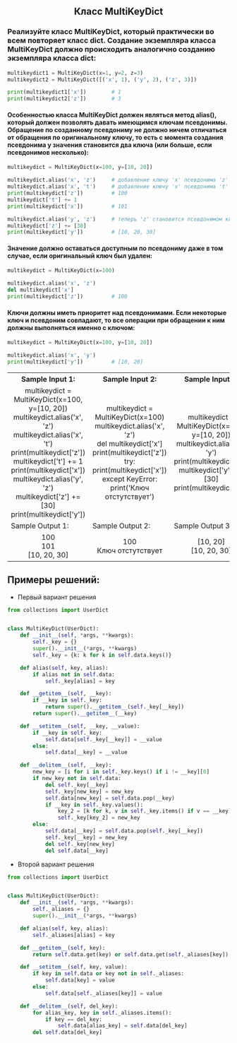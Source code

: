 <h2 style="text-align:center">Класс MultiKeyDict</h2>

### Реализуйте класс MultiKeyDict, который практически во всем повторяет класс dict. Создание экземпляра класса MultiKeyDict должно происходить аналогично созданию экземпляра класса dict:

```python 
multikeydict1 = MultiKeyDict(x=1, y=2, z=3)
multikeydict2 = MultiKeyDict([('x', 1), ('y', 2), ('z', 3)])

print(multikeydict1['x'])        # 1
print(multikeydict2['z'])        # 3
```
#### Особенностью класса MultiKeyDict должен являться метод alias(), который должен позволять давать имеющимся ключам псевдонимы. Обращение по созданному псевдониму не должно ничем отличаться от обращения по оригинальному ключу, то есть с момента создания псевдонима у значения становится два ключа (или больше, если псевдонимов несколько):
```python 
multikeydict = MultiKeyDict(x=100, y=[10, 20])

multikeydict.alias('x', 'z')     # добавление ключу 'x' псевдонима 'z'
multikeydict.alias('x', 't')     # добавление ключу 'x' псевдонима 't'
print(multikeydict['z'])         # 100
multikeydict['t'] += 1
print(multikeydict['x'])         # 101

multikeydict.alias('y', 'z')     # теперь 'z' становится псевдонимом ключа 'y'
multikeydict['z'] += [30]
print(multikeydict['y'])         # [10, 20, 30]
```
#### Значение должно оставаться доступным по псевдониму даже в том случае, если оригинальный ключ был удален:
```python 
multikeydict = MultiKeyDict(x=100)

multikeydict.alias('x', 'z')
del multikeydict['x']
print(multikeydict['z'])         # 100
```
#### Ключи должны иметь приоритет над псевдонимами. Если некоторые ключ и псевдоним совпадают, то все операции при обращении к ним должны выполняться именно с ключом:
```python 
multikeydict = MultiKeyDict(x=100, y=[10, 20])

multikeydict.alias('x', 'y')
print(multikeydict['y'])         # [10, 20]
```

<table align="center">
  <tbody>
    <tr>
      <th>Sample Input 1: </th>
      <th>Sample Input 2: </th>
      <th>Sample Input 3: </th>
      <th>Sample Input 4: </th>
    </tr>
    <tr>
      <td align="center">multikeydict = MultiKeyDict(x=100, y=[10, 20])<br>
                        multikeydict.alias('x', 'z')<br>
                        multikeydict.alias('x', 't')<br>
                        print(multikeydict['z'])<br>
                        multikeydict['t'] += 1<br>
                        print(multikeydict['x'])<br>
                        multikeydict.alias('y', 'z')<br>
                        multikeydict['z'] += [30]<br>
                        print(multikeydict['y'])<br></td>
      <td align="center">multikeydict = MultiKeyDict(x=100)<br>
                        multikeydict.alias('x', 'z')<br>
                        del multikeydict['x']<br>
                        print(multikeydict['z'])<br>
                        try:<br>
                            print(multikeydict['x'])<br>
                        except KeyError:<br>
                            print('Ключ отстутствует')<br></td>
      <td align="center">multikeydict = MultiKeyDict(x=100, y=[10, 20])<br>
                          multikeydict.alias('x', 'y')<br>
                          print(multikeydict['y'])<br>
                          multikeydict['y'] += [30]<br>
                          print(multikeydict['y'])<br></td>
      <td align="center">multikeydict = MultiKeyDict(lecture='python', lesson='object oriented programming')<br>
                          multikeydict.alias('lecture', 'lesson')<br>
                          print(multikeydict['lesson'])<br>
                          multikeydict.alias('lecture', 'lesson')<br>
                          print(multikeydict['lesson'])<br>
                          del multikeydict['lesson']<br>
                          print(multikeydict['lesson'])<br></td>
    </tr>
    <tr>
      <td>Sample Output 1:</td>
      <td>Sample Output 2:</td>
      <td>Sample Output 3:</td>
      <td>Sample Output 4:</td>
      </tr>
    <tr>
      <td align="center">
                        100<br>
                        101<br>
                        [10, 20, 30]<br>
      </td>
      <td align="center">
                        100<br>
                        Ключ отстутствует<br>
      </td>
      <td align="center">
                        [10, 20]<br>
                        [10, 20, 30]<br>
      </td>
      <td align="center">
                        object oriented programming<br>
                        object oriented programming<br>
                        python<br>
      </td>
    </tr>
  </tbody>
</table>



## Примеры решений:
* Первый вариант решения
```python
from collections import UserDict


class MultiKeyDict(UserDict):
    def __init__(self, *args, **kwargs):
        self._key = {}
        super().__init__(*args, **kwargs)
        self._key = {k: k for k in self.data.keys()}

    def alias(self, key, alias):
        if alias not in self.data:
            self._key[alias] = key

    def __getitem__(self, __key):
        if __key in self._key:
            return super().__getitem__(self._key[__key])
        return super().__getitem__(__key)

    def __setitem__(self, __key, __value):
        if __key in self._key:
            self.data[self._key[__key]] = __value
        else:
            self.data[__key] = __value

    def __delitem__(self, __key):
        new_key = [i for i in self._key.keys() if i != __key][0]
        if new_key not in self.data:
            del self._key[__key]
            self._key[new_key] = new_key
            self.data[new_key] = self.data.pop(__key)
            if __key in self._key.values():
                key_2 = [k for k, v in self._key.items() if v == __key][0]
                self._key[key_2] = new_key
        else:
            self.data[__key] = self.data.pop(self._key[__key])
            self._key[__key] = new_key
            del self._key[new_key]
            del self.data[__key]
```
* Второй вариант решения

```python
from collections import UserDict


class MultiKeyDict(UserDict):
    def __init__(self, *args, **kwargs):
        self._aliases = {}
        super().__init__(*args, **kwargs)

    def alias(self, key, alias):
        self._aliases[alias] = key

    def __getitem__(self, key):
        return self.data.get(key) or self.data.get(self._aliases[key])

    def __setitem__(self, key, value):
        if key in self.data or key not in self._aliases:
            self.data[key] = value
        else:
            self.data[self._aliases[key]] = value

    def __delitem__(self, del_key):
        for alias_key, key in self._aliases.items():
            if key == del_key:
                self.data[alias_key] = self.data[del_key]
        del self.data[del_key]

```


